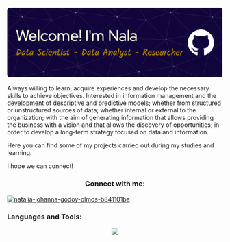 ![Header](github-header-image.png)

Always willing to learn, acquire experiences and develop the necessary skills to achieve objectives.
Interested in information management and the development of descriptive and predictive models; whether from structured or unstructured sources of data; whether internal or external to the organization; with the aim of generating information that allows providing the business with a vision and that allows the discovery of opportunities; in order to develop a long-term strategy focused on data and information.

Here you can find some of my projects carried out during my studies and learning.

I hope we can connect!

<h3 align="center">Connect with me:</h3>
<p align="left">
<a href="https://www.linkedin.com/in/natalia-johanna-godoy-olmos-b841101ba" target="blank"><img align="center" src="https://raw.githubusercontent.com/rahuldkjain/github-profile-readme-generator/master/src/images/icons/Social/linked-in-alt.svg" alt="natalia-johanna-godoy-olmos-b841101ba" height="30" width="40" /></a>
</p>

<h3 align="left">Languages and Tools:</h3>
<p align="left">


<p align="center">
  <a href="https://skillicons.dev">
    <img src="https://skillicons.dev/icons?i=apple,git,github,anaconda,vscode,py,sklearn,r,aws,bootstrap,css,discord,django,figma,gmail,html,java,js,jquery,matlab,mysql,php,rails,ruby,stackoverflow,tensorflow,wordpress " />
  </a>
</p>
